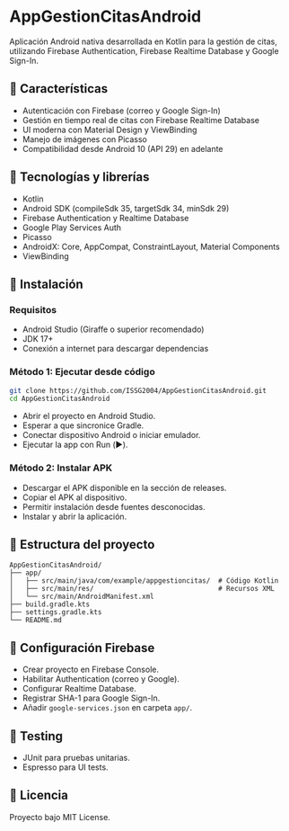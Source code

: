 # AppGestionCitasAndroid

Aplicación Android nativa desarrollada en Kotlin para la gestión de citas, utilizando Firebase Authentication, Firebase Realtime Database y Google Sign-In.

## 📱 Características

- Autenticación con Firebase (correo y Google Sign-In)
- Gestión en tiempo real de citas con Firebase Realtime Database
- UI moderna con Material Design y ViewBinding
- Manejo de imágenes con Picasso
- Compatibilidad desde Android 10 (API 29) en adelante

## 🧰 Tecnologías y librerías

- Kotlin
- Android SDK (compileSdk 35, targetSdk 34, minSdk 29)
- Firebase Authentication y Realtime Database
- Google Play Services Auth
- Picasso
- AndroidX: Core, AppCompat, ConstraintLayout, Material Components
- ViewBinding

## 🚀 Instalación

### Requisitos

- Android Studio (Giraffe o superior recomendado)
- JDK 17+
- Conexión a internet para descargar dependencias

### Método 1: Ejecutar desde código

```bash
git clone https://github.com/ISSG2004/AppGestionCitasAndroid.git
cd AppGestionCitasAndroid
```

- Abrir el proyecto en Android Studio.
- Esperar a que sincronice Gradle.
- Conectar dispositivo Android o iniciar emulador.
- Ejecutar la app con Run (▶️).

### Método 2: Instalar APK

- Descargar el APK disponible en la sección de releases.
- Copiar el APK al dispositivo.
- Permitir instalación desde fuentes desconocidas.
- Instalar y abrir la aplicación.

## 📂 Estructura del proyecto

```
AppGestionCitasAndroid/
├── app/
│   ├── src/main/java/com/example/appgestioncitas/  # Código Kotlin
│   ├── src/main/res/                               # Recursos XML
│   └── src/main/AndroidManifest.xml
├── build.gradle.kts
├── settings.gradle.kts
└── README.md
```

## 🔧 Configuración Firebase

- Crear proyecto en Firebase Console.
- Habilitar Authentication (correo y Google).
- Configurar Realtime Database.
- Registrar SHA-1 para Google Sign-In.
- Añadir `google-services.json` en carpeta `app/`.

## 🧪 Testing

- JUnit para pruebas unitarias.
- Espresso para UI tests.

## 📄 Licencia

Proyecto bajo MIT License.
